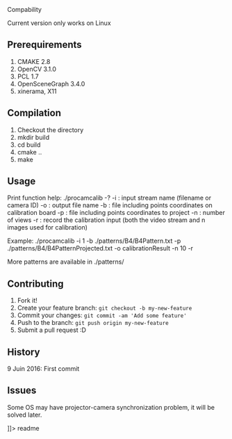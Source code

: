 <snippet>
  <content><![CDATA[
# ${1:ProjectorCameraCalibration}
This an application for calibrating procam system practically. User calibrates the system with a small board (about B4 paper size), whatever the projector's focusing distance is.

## Compability
Current version only works on Linux

## Prerequirements
1. CMAKE 2.8
2. OpenCV 3.1.0
3. PCL 1.7
4. OpenSceneGraph 3.4.0
5. xinerama, X11

## Compilation
1. Checkout the directory
2. mkdir build
3. cd build
4. cmake ..
5. make

## Usage
Print function help:
./procamcalib -?
-i : input stream name (filename or camera ID)
-o : output file name
-b : file including points coordinates on calibration board
-p : file including points coordinates to project
-n : number of views
-r : record the calibration input (both the video stream and n images used for calibration)

Example:
./procamcalib -i 1 -b ./patterns/B4/B4Pattern.txt -p ./patterns/B4/B4PatternProjected.txt -o calibrationResult -n 10 -r

More patterns are available in ./patterns/

## Contributing
1. Fork it!
2. Create your feature branch: `git checkout -b my-new-feature`
3. Commit your changes: `git commit -am 'Add some feature'`
4. Push to the branch: `git push origin my-new-feature`
5. Submit a pull request :D

## History
9 Juin 2016: First commit

## Issues
Some OS may have projector-camera synchronization problem, it will be solved later.

]]></content>
  <tabTrigger>readme</tabTrigger>
</snippet>


